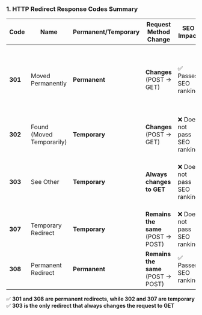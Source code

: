 ### **1. HTTP Redirect Response Codes Summary**  

| Code  | Name                  | Permanent/Temporary | Request Method Change | SEO Impact | Common Use Cases |
|-------|----------------------|------------------|-------------------|-----------|----------------|
| **301** | Moved Permanently    | **Permanent**  | **Changes** (POST → GET) | ✅ Passes SEO ranking | When a URL is permanently changed (e.g., domain change, page relocation) |
| **302** | Found (Moved Temporarily) | **Temporary**  | **Changes** (POST → GET) | ❌ Does not pass SEO ranking | Temporary changes, maintenance mode |
| **303** | See Other           | **Temporary**  | **Always changes to GET** | ❌ Does not pass SEO ranking | **Used for POST → GET redirection (e.g., after form submission)** |
| **307** | Temporary Redirect  | **Temporary**  | **Remains the same** (POST → POST) | ❌ Does not pass SEO ranking | **Improved version of 302, keeps the request method** |
| **308** | Permanent Redirect  | **Permanent**  | **Remains the same** (POST → POST) | ✅ Passes SEO ranking | **Improved version of 301, keeps the request method** |

✅ **301 and 308 are permanent redirects, while 302 and 307 are temporary**  
✅ **303 is the only redirect that always changes the request to GET**  